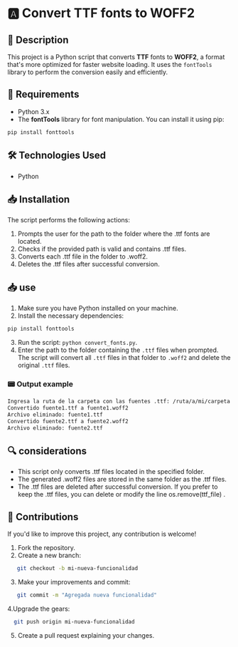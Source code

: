 # 🅰️ Convert TTF fonts to WOFF2

## 📌 Description 

This project is a Python script that converts **TTF** fonts to **WOFF2**, a format that's more optimized for faster website loading. It uses the `fontTools` library to perform the conversion easily and efficiently.

## 📝 Requirements

- Python 3.x
- The **fontTools** library for font manipulation. You can install it using pip:
```bash
pip install fonttools
```
## 🛠️ Technologies Used
- Python

## 📥 Installation

The script performs the following actions:

1. Prompts the user for the path to the folder where the .ttf fonts are located.
2. Checks if the provided path is valid and contains .ttf files.
3. Converts each .ttf file in the folder to .woff2.
4. Deletes the .ttf files after successful conversion.

## 📥 use
1. Make sure you have Python installed on your machine.
2. Install the necessary dependencies:
```bash
pip install fonttools
```
3. Run the script: `python convert_fonts.py`.
4. Enter the path to the folder containing the `.ttf` files when prompted. The script will convert all `.ttf` files in that folder to `.woff2` and delete the original `.ttf` files.
   
### 📟 Output example
  ```bash
  Ingresa la ruta de la carpeta con las fuentes .ttf: /ruta/a/mi/carpeta
  Convertido fuente1.ttf a fuente1.woff2
  Archivo eliminado: fuente1.ttf
  Convertido fuente2.ttf a fuente2.woff2
  Archivo eliminado: fuente2.ttf
```


## 🔍 considerations

- This script only converts .ttf files located in the specified folder.
- The generated .woff2 files are stored in the same folder as the .ttf files.
- The .ttf files are deleted after successful conversion. If you prefer to keep the .ttf files, you can delete or modify the line os.remove(ttf_file) .

## 📝 Contributions

If you'd like to improve this project, any contribution is welcome!

1. Fork the repository.
2. Create a new branch:
```bash
   git checkout -b mi-nueva-funcionalidad
```
3. Make your improvements and commit:
```bash
   git commit -m "Agregada nueva funcionalidad"
```
4.Upgrade the gears:
```bash
  git push origin mi-nueva-funcionalidad
```
5. Create a pull request explaining your changes.
